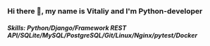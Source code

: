 ### Hi there 👋, my name is Vitaliy and I'm Python-developer

##### Skills: Python/Django/Framework REST API/SQLite/MySQL/PostgreSQL/Git/Linux/Nginx/pytest/Docker
